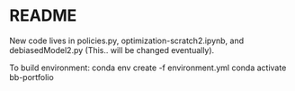 # README

New code lives in policies.py, optimization-scratch2.ipynb, and debiasedModel2.py (This.. will be changed eventually).

To build environment:
conda env create -f environment.yml
conda activate bb-portfolio

